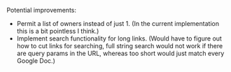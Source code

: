 Potential improvements:
- Permit a list of owners instead of just 1. (In the current implementation this is a bit pointless I think.)
- Implement search functionality for long links. (Would have to figure out how to cut links for searching, full string search would not work if there are query params in the URL, whereas too short would just match every Google Doc.)